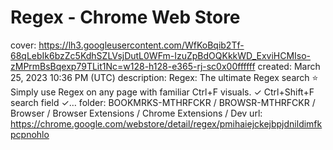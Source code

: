 # Regex - Chrome Web Store

cover: https://lh3.googleusercontent.com/WfKoBqib2Tf-68qLebIk6bzZc5KdhSZLVsjDutL0WFm-IzuZpBdOQKkkWD_ExviHCMIso-zMPrmBsBqexp79TLit1Nc=w128-h128-e365-rj-sc0x00ffffff
created: March 25, 2023 10:36 PM (UTC)
description: Regex: The ultimate Regex search ⭐️ Simply use Regex on any page with familiar Ctrl+F visuals.   ✓ Ctrl+Shift+F search field    ✓…
folder: BOOKMRKS-MTHRFCKR / BROWSR-MTHRFCKR / Browser / Browser Extensions / Chrome Extensions / Dev
url: https://chrome.google.com/webstore/detail/regex/pmihaiejckejbpjdnildimfkpcpnohlo